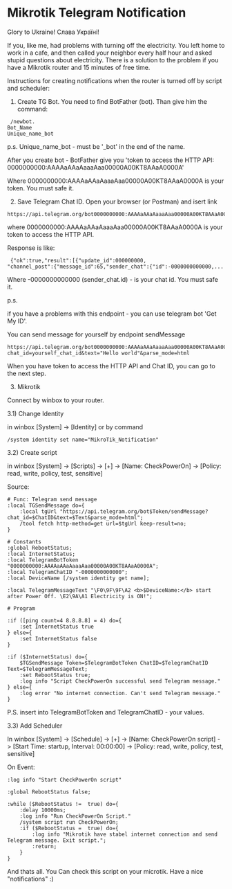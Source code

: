 # Mikrotik Telegram Notification

Glory to Ukraine! Слава Україні!

If you, like me, had problems with turning off the electricity. You left home to work in a cafe, and then called your neighbor every half hour and asked stupid questions about electricity. There is a solution to the problem if you have a Mikrotik router and 15 minutes of free time.

Instructions for creating notifications when the router is turned off by script and scheduler:

1) Create TG Bot.
You need to find BotFather (bot). Than give him the command:
```
 /newbot.
Bot_Name
Unique_name_bot
```  
p.s. Unique_name_bot - must be '_bot' in the end of the name.

After you create bot - BotFather give you 'token to access the HTTP API: 0000000000:AAAAaAAaAaaaAaa00000A00KT8AAaA0000A'

Where 0000000000:AAAAaAAaAaaaAaa00000A00KT8AAaA0000A is your token. You must safe it.

2) Save Telegram Chat ID.
Open your browser (or Postman) and isert link
```
https://api.telegram.org/bot0000000000:AAAAaAAaAaaaAaa00000A00KT8AAaA0000A/getUpdates
```
where 0000000000:AAAAaAAaAaaaAaa00000A00KT8AAaA0000A is your token to access the HTTP API.

Response is like:
```
 {"ok":true,"result":[{"update_id":000000000,
"channel_post":{"message_id":65,"sender_chat":{"id":-0000000000000,... 
```
Where -0000000000000 (sender_chat.id) - is your chat id. You must safe it.

p.s. 

if you have a problems with this endpoint - you can use telegram bot 'Get My ID'. 

You can send message for yourself by endpoint sendMessage
```
https://api.telegram.org/bot0000000000:AAAAaAAaAaaaAaa00000A00KT8AAaA0000A/sendMessage?chat_id=yourself_chat_id&text="Hello world"&parse_mode=html

```
When you have token to access the HTTP API and Chat ID, you can go to the next step.

3) Mikrotik
   
Connect by winbox to your router.

3.1) Change Identity

in winbox [System] -> [Identity] or by command
```
/system identity set name="MikroTik_Notification"
```
3.2) Create script

in winbox [System] -> [Scripts] -> [+] -> [Name: CheckPowerOn] -> [Policy: read, write, policy, test, sensitive]

Source:
```
# Func: Telegram send message
:local TGSendMessage do={
    :local tgUrl "https://api.telegram.org/bot$Token/sendMessage?chat_id=$ChatID&text=$Text&parse_mode=html";
    /tool fetch http-method=get url=$tgUrl keep-result=no;
}

# Constants
:global RebootStatus;
:local InternetStatus;
:local TelegramBotToken "0000000000:AAAAaAAaAaaaAaa00000A00KT8AAaA0000A";
:local TelegramChatID "-0000000000000";
:local DeviceName [/system identity get name];

:local TelegramMessageText "\F0\9F\9F\A2 <b>$DeviceName:</b> start after Power Off. \E2\9A\A1 Electricity is ON!";

# Program

:if ([ping count=4 8.8.8.8] = 4) do={
    :set InternetStatus true
} else={
    :set InternetStatus false
}

:if ($InternetStatus) do={
    $TGSendMessage Token=$TelegramBotToken ChatID=$TelegramChatID Text=$TelegramMessageText;
    :set RebootStatus true;
    :log info "Script CheckPowerOn successful send Telegram message."
} else={
    :log error "No internet connection. Can't send Telegram message."
}

```

P.S. insert into TelegramBotToken and TelegramChatID - your values.

3.3) Add Scheduler

In winbox [System] -> [Schedule] -> [+] -> [Name: CheckPowerOn script] - > [Start Time: startup, Interval: 00:00:00] -> [Policy: read, write, policy, test, sensitive]

On Event:
```
:log info "Start CheckPowerOn script"

:global RebootStatus false;

:while ($RebootStatus !=  true) do={
    :delay 10000ms;
    :log info "Run CheckPowerOn Script."
    /system script run CheckPowerOn;
    :if ($RebootStatus =  true) do={
        :log info "Mikrotik have stabel internet connection and send Telegram message. Exit script.";
        :return;
    }
}
```

And thats all. You Can check this script on your microtik. Have a nice "notifications" :)

